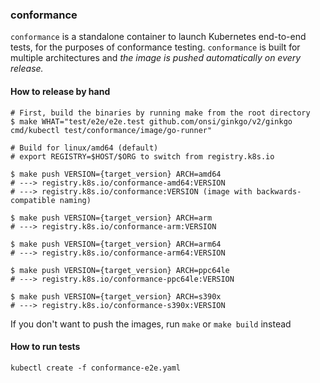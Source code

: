 ### conformance

`conformance` is a standalone container to launch Kubernetes end-to-end tests, for the purposes of conformance testing.
`conformance` is built for multiple architectures and _the image is pushed automatically on every release._

#### How to release by hand

```console
# First, build the binaries by running make from the root directory
$ make WHAT="test/e2e/e2e.test github.com/onsi/ginkgo/v2/ginkgo cmd/kubectl test/conformance/image/go-runner"

# Build for linux/amd64 (default)
# export REGISTRY=$HOST/$ORG to switch from registry.k8s.io

$ make push VERSION={target_version} ARCH=amd64
# ---> registry.k8s.io/conformance-amd64:VERSION
# ---> registry.k8s.io/conformance:VERSION (image with backwards-compatible naming)

$ make push VERSION={target_version} ARCH=arm
# ---> registry.k8s.io/conformance-arm:VERSION

$ make push VERSION={target_version} ARCH=arm64
# ---> registry.k8s.io/conformance-arm64:VERSION

$ make push VERSION={target_version} ARCH=ppc64le
# ---> registry.k8s.io/conformance-ppc64le:VERSION

$ make push VERSION={target_version} ARCH=s390x
# ---> registry.k8s.io/conformance-s390x:VERSION
```

If you don't want to push the images, run `make` or `make build` instead


#### How to run tests

```
kubectl create -f conformance-e2e.yaml
```

